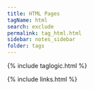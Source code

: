 ```yaml
---
title: HTML Pages 
tagName: html 
search: exclude
permalink: tag_html.html
sidebar: notes_sidebar
folder: tags
---
```

{% include taglogic.html %}

{% include links.html %}
